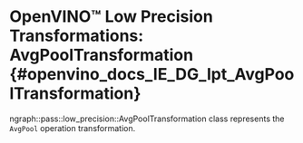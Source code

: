 # OpenVINO™ Low Precision Transformations: AvgPoolTransformation {#openvino_docs_IE_DG_lpt_AvgPoolTransformation}

ngraph::pass::low_precision::AvgPoolTransformation class represents the `AvgPool` operation transformation.

